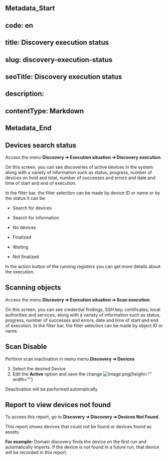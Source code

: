 ## Metadata_Start 
## code: en
## title: Discovery execution status 
## slug: discovery-execution-status 
## seoTitle: Discovery execution status 
## description:  
## contentType: Markdown 
## Metadata_End
## Devices search status

Access the menu **Discovery ➔ Execution situation ➔ Discovery execution**.

On this screen, you can see discoveries of active devices in the system along with a variety of information such as status, progress, number of devices on hold and total, number of successes and errors and date and time of start and end of execution.

In the filter bar, the filter selection can be made by device ID or name or by the status it can be:

- Search for devices

- Search for information

- No devices

- Finalized

- Waiting

- Not finalized

In the action button of the running registers you can get more details about the execution.

## Scanning objects

Access the menu **Discovery ➔ Execution situation ➔ Scan execution**.

On this screen, you can see credential findings, SSH key, certificates, local authorities and services, along with a variety of information such as status, progress, number of successes and errors, date and time of start and end of execution.
In the filter bar, the filter selection can be made by object ID or name.

## Scan Disable
Perform scan inactivation in menu menu **Discovery ➔ Devices**
1. Select the desired Device
2. Edit the **Active** option and save the change
![image.png](https://cdn.document360.io/5a1d58df-64ce-42a2-8b23-688477d32f33/Images/Documentation/image-RY3J70DG.png){height="" width=""}

Deactivation will be performed automatically

## Report to view devices not found

To access this report, go to **Discovery ➔ Discovery ➔ Devices Not Found**.

This report shows devices that could not be found or devices found as assets.

**For example:** Domain discovery finds the device on the first run and automatically imports. If the device is not found in a future run, that device will be recorded in this report.

